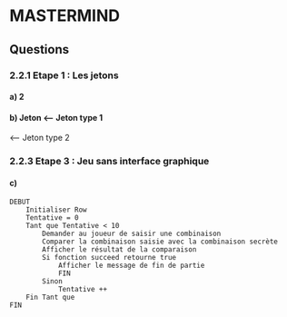 # MASTERMIND

## Questions

### 2.2.1 Etape 1 : Les jetons

#### a) 2

#### b) Jeton <-- Jeton type 1

  <-- Jeton type 2

### 2.2.3 Etape 3 : Jeu sans interface graphique

#### c)

```
DEBUT
	Initialiser Row
 	Tentative = 0
 	Tant que Tentative < 10
  		Demander au joueur de saisir une combinaison
  		Comparer la combinaison saisie avec la combinaison secrète
  		Afficher le résultat de la comparaison
  		Si fonction succeed retourne true
   			Afficher le message de fin de partie
   			FIN
  		Sinon
   			Tentative ++
 	Fin Tant que
FIN
```